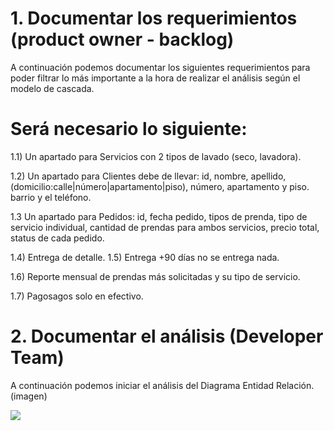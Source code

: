 # 1. Documentar los requerimientos (product owner - backlog)

A continuación podemos documentar los siguientes requerimientos para poder filtrar lo más importante a la hora de realizar el análisis según el modelo de cascada.

# Será necesario lo siguiente:

 1.1) Un apartado para Servicios con 2 tipos de lavado (seco, lavadora).

 1.2) Un apartado para Clientes debe de llevar: id, nombre, apellido, (domicilio:calle|número|apartamento|piso), número, apartamento y piso. barrio y el teléfono.

 1.3 Un apartado para Pedidos: id, fecha pedido, tipos de prenda, tipo de servicio individual, cantidad de prendas para ambos servicios, precio total, status de cada pedido.

 1.4) Entrega de detalle.
 1.5) Entrega +90 días no se entrega nada.

 1.6) Reporte mensual de prendas más solicitadas y su tipo de servicio.

 1.7) Pagosagos solo en efectivo.

# 2. Documentar el análisis (Developer Team)

A continuación podemos iniciar el análisis del Diagrama Entidad Relación. 
(imagen)
<p align="left">
   <img src="#">
</p>
